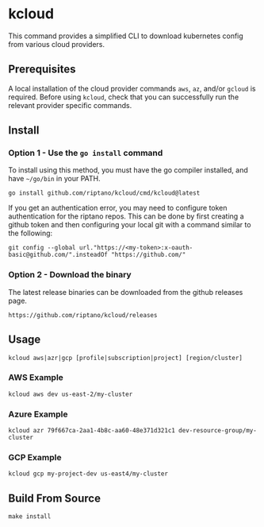 # kcloud

This command provides a simplified CLI to download kubernetes config from various
cloud providers.

## Prerequisites

A local installation of the cloud provider commands `aws`, `az`, and/or `gcloud` is required.  Before using
`kcloud`, check that you can successfully run the relevant provider specific commands.

## Install

### Option 1 - Use the `go install` command

To install using this method, you must have the go compiler installed, and have `~/go/bin` in your PATH.

    go install github.com/riptano/kcloud/cmd/kcloud@latest

If you get an authentication error, you may need to configure token authentication for the riptano repos.
This can be done by first creating a github token and then configuring your local git with a command
similar to the following:

    git config --global url."https://<my-token>:x-oauth-basic@github.com/".insteadOf "https://github.com/"


### Option 2 - Download the binary

The latest release binaries can be downloaded from the github releases page.

    https://github.com/riptano/kcloud/releases

## Usage

    kcloud aws|azr|gcp [profile|subscription|project] [region/cluster]
    
### AWS Example

    kcloud aws dev us-east-2/my-cluster
    
### Azure Example

    kcloud azr 79f667ca-2aa1-4b8c-aa60-48e371d321c1 dev-resource-group/my-cluster
    
### GCP Example

    kcloud gcp my-project-dev us-east4/my-cluster
    
## Build From Source

    make install
